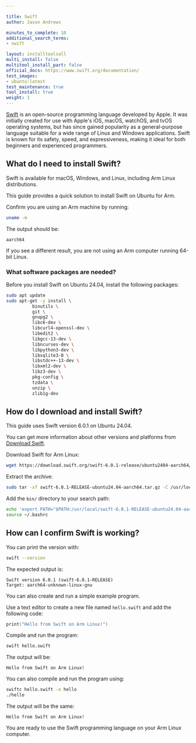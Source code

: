 ```yaml
---

title: Swift
author: Jason Andrews

minutes_to_complete: 10
additional_search_terms:
- swift

layout: installtoolsall
multi_install: false
multitool_install_part: false
official_docs: https://www.swift.org/documentation/ 
test_images:
- ubuntu:latest
test_maintenance: true
tool_install: true
weight: 1
---
```


[Swift](https://swift.org/) is an open-source programming language developed by Apple. It was initially created for use with Apple's iOS, macOS, watchOS, and tvOS operating systems, but has since gained popularity as a general-purpose language suitable for a wide range of Linux and Windows applications. Swift is known for its safety, speed, and expressiveness, making it ideal for both beginners and experienced programmers.

## What do I need to install Swift?

Swift is available for macOS, Windows, and Linux, including Arm Linux distributions. 

This guide provides a quick solution to install Swift on Ubuntu for Arm.

Confirm you are using an Arm machine by running:

```bash
uname -m
```

The output should be:

```output
aarch64
```

If you see a different result, you are not using an Arm computer running 64-bit Linux.

### What software packages are needed?

Before you install Swift on Ubuntu 24.04, install the following packages: 

```bash
sudo apt update
sudo apt-get -y install \
          binutils \
          git \
          gnupg2 \
          libc6-dev \
          libcurl4-openssl-dev \
          libedit2 \
          libgcc-13-dev \
          libncurses-dev \
          libpython3-dev \
          libsqlite3-0 \
          libstdc++-13-dev \
          libxml2-dev \
          libz3-dev \
          pkg-config \
          tzdata \
          unzip \
          zlib1g-dev
```

## How do I download and install Swift?

This guide uses Swift version 6.0.1 on Ubuntu 24.04. 

You can get more information about other versions and platforms from [Download Swift](https://www.swift.org/download/).

Download Swift for Arm Linux:

```bash
wget https://download.swift.org/swift-6.0.1-release/ubuntu2404-aarch64/swift-6.0.1-RELEASE/swift-6.0.1-RELEASE-ubuntu24.04-aarch64.tar.gz
```

Extract the archive:

```bash
sudo tar -xf swift-6.0.1-RELEASE-ubuntu24.04-aarch64.tar.gz -C /usr/local
```

Add the `bin/` directory to your search path:

```bash
echo 'export PATH="$PATH:/usr/local/swift-6.0.1-RELEASE-ubuntu24.04-aarch64/usr/bin"' >> ~/.bashrc
source ~/.bashrc
```

## How can I confirm Swift is working? 

You can print the version with:

```bash
swift --version
```

The expected output is:

```output
Swift version 6.0.1 (swift-6.0.1-RELEASE)
Target: aarch64-unknown-linux-gnu
```

You can also create and run a simple example program. 

Use a text editor to create a new file named `hello.swift` and add the following code:

```swift
print("Hello from Swift on Arm Linux!")
```

Compile and run the program:

```bash
swift hello.swift
```

The output will be:

```output
Hello from Swift on Arm Linux!
```

You can also compile and run the program using:

```bash
swiftc hello.swift -o hello
./hello
```

The output will be the same:

```output
Hello from Swift on Arm Linux!
```

You are ready to use the Swift programming language on your Arm Linux computer. 

